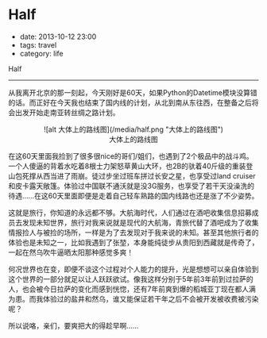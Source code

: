 # Half

- date: 2013-10-12 23:00
- tags: travel
- category: life

Half

-------------------

从我离开北京的那一刻起，今天刚好是60天，如果Python的Datetime模块没算错的话。而正好在今天我也结束了国内线的计划，从北到南从东往西，在整备之后将会出发开始走南亚转丝绸之路计划。

<center>![alt 大体上的路线图](/media/half.png "大体上的路线图")</center>
<center>大体上的路线图</center>

在这60天里面我捡到了很多很nice的哥们/姐们，也遇到了2个极品中的战斗鸡。一个人傻逼的背着水吃着8根士力架怒草黄山大环，也2B的驮着40斤级的重装登山包死撑从西当进了雨崩。徒过步坐过班车拼过长安之星，也享受过land cruiser和皮卡露天敞篷。体验过中国联不通沃就是没3G服务，也享受了若干天没澡洗的待遇……在这60天里面即便是走着自己轻车熟路的国内线路也还是涨了不少姿势。

这就是旅行，你知道的永远都不够。大航海时代，人们通过在酒吧收集信息招募成员去发现未知世界，旅行对我来说就是现代的大航海，青旅代替了酒吧成为了收集情报捡人与被捡的场所，一样是为了去发现对于我来说的未知。甚至其他旅行者的体验也是未知之一，比如我遇到了张堃，本身能纯徒步从贵阳到西藏就是传奇了，一起在然乌吹牛逼晒太阳那种感觉多爽！

何况世界也在变，即便不谈这个过程对个人能力的提升，光是想想可以亲自体验到这个世界的一部分就足以让人跃跃欲试。像我这样分别于5年前3年前到过拉萨的人，也会被今日拉萨的变化而感到恍惚，还有7年前爽到爆的稻城亚丁现在都人满为患。而我体验过的盐井和然乌，谁又能保证若干年之后不会被开发被收费被污染呢？

所以说咯，亲们，要爽把大的得趁早啊……

